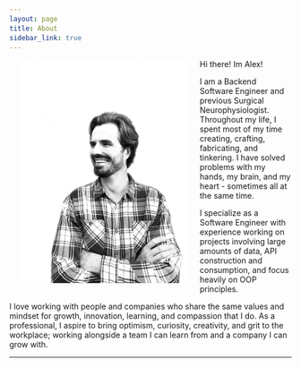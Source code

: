```yaml
---
layout: page
title: About
sidebar_link: true
---
```

<div style="float: left">
    <img style="padding: 0 20px" src="/assets/images/headshot2.jpeg" alt="Image" height="400" width="300">
</div>


Hi there! Im Alex!

I am a Backend Software Engineer and previous Surgical Neurophysiologist. Throughout my life, I spent most of my time creating, crafting, fabricating, and tinkering. I have solved problems with my hands, my brain, and my heart - sometimes all at the same time.

I specialize as a Software Engineer with experience working on projects involving large amounts of data, API construction and consumption, and focus heavily on OOP principles.

I love working with people and companies who share the same values and mindset for growth, innovation, learning, and compassion that I do. As a professional, I aspire to bring optimism, curiosity, creativity, and grit to the workplace; working alongside a team I can learn from and a company I can grow with.

---
